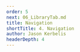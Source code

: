 ```yaml
---
order: 5
next: 06_LibraryTab.md
title: Navigation
shortTitle: 4. Navigation
author: Jason Kerbelis
headerDepth: 4
---
```



<VidStack
  src="https://www.youtube.com/watch?v=r-Q4o1Jm8Jo&list=PLm1Nyfu8s-DeXpRg8B5bqnrLH7HXetzWn&index=4"
  poster="../../assets/training-videos/Navigation.jpg"
/>